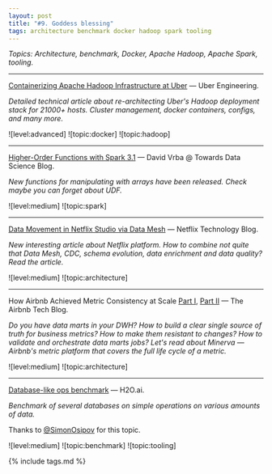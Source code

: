 ```yaml
---
layout: post
title: "#9. Goddess blessing"
tags: architecture benchmark docker hadoop spark tooling
---
```


*Topics: Architecture, benchmark, Docker, Apache Hadoop, Apache Spark, tooling.*

<!--cut-->

---

[Containerizing Apache Hadoop Infrastructure at Uber](https://eng.uber.com/hadoop-container-blog/) — Uber Engineering.

*Detailed technical article about re-architecting Uber's Hadoop deployment stack for 21000+ hosts. Cluster management, docker containers, configs, and many more.*

![level:advanced] ![topic:docker] ![topic:hadoop]

---

[Higher-Order Functions with Spark 3.1](https://towardsdatascience.com/higher-order-functions-with-spark-3-1-7c6cf591beaa) — David Vrba @ Towards Data Science Blog.

*New functions for manipulating with arrays have been released. Check maybe you can forget about UDF.*

![level:medium] ![topic:spark]

---

[Data Movement in Netflix Studio via Data Mesh](https://netflixtechblog.com/data-movement-in-netflix-studio-via-data-mesh-3fddcceb1059) — Netflix Technology Blog.

*New interesting article about Netflix platform. How to combine not quite that Data Mesh, CDC, schema evolution, data enrichment and data quality? Read the article.*

![level:medium] ![topic:architecture]

---

How Airbnb Achieved Metric Consistency at Scale [Part I](https://medium.com/airbnb-engineering/how-airbnb-achieved-metric-consistency-at-scale-f23cc53dea70), [Part II](https://medium.com/airbnb-engineering/airbnb-metric-computation-with-minerva-part-2-9afe6695b486) — The Airbnb Tech Blog.

*Do you have data marts in your DWH? How to build a clear single source of truth for business metrics? How to make them resistant to changes? How to validate and orchestrate data marts jobs? Let's read about Minerva — Airbnb's metric platform that covers the full life cycle of a metric.*

![level:medium] ![topic:architecture]

---

[Database-like ops benchmark](https://h2oai.github.io/db-benchmark/) — H2O.ai.

*Benchmark of several databases on simple operations on various amounts of data.*

Thanks to [@SimonOsipov](https://twitter.com/OsipovSimon) for this topic.

![level:medium] ![topic:benchmark] ![topic:tooling]

{% include tags.md %}
